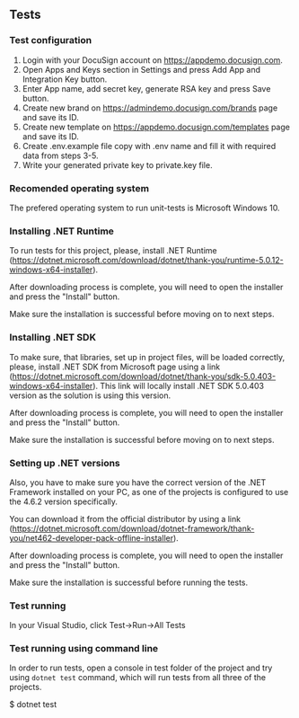 ## Tests
### Test configuration
1. Login with your DocuSign account on https://appdemo.docusign.com.
2. Open Apps and Keys section in Settings and press Add App and Integration Key button.
3. Enter App name, add secret key, generate RSA key and press Save button.
4. Create new brand on https://admindemo.docusign.com/brands page and save its ID.
5. Create new template on https://appdemo.docusign.com/templates page and save its ID.
6. Create .env.example file copy with .env name and fill it with required data from steps 3-5. 
7. Write your generated private key to private.key file.

### Recomended operating system
The prefered operating system to run unit-tests is Microsoft Windows 10.

### Installing .NET Runtime
To run tests for this project, please, install .NET Runtime (https://dotnet.microsoft.com/download/dotnet/thank-you/runtime-5.0.12-windows-x64-installer).

After downloading process is complete, you will need to open the installer and press the "Install" button.

Make sure the installation is successful before moving on to next steps.

### Installing .NET SDK
To make sure, that libraries, set up in project files, will be loaded correctly, please, install .NET SDK from Microsoft page using a link (https://dotnet.microsoft.com/download/dotnet/thank-you/sdk-5.0.403-windows-x64-installer). 
This link will locally install .NET SDK 5.0.403 version as the solution is using this version.

After downloading process is complete, you will need to open the installer and press the "Install" button.

Make sure the installation is successful before moving on to next steps.

### Setting up .NET versions

Also, you have to make sure you have the correct version of the .NET Framework installed on your PC, as one of the projects is configured to use the 4.6.2 version specifically.

You can download it from the official distributor by using a link (https://dotnet.microsoft.com/download/dotnet-framework/thank-you/net462-developer-pack-offline-installer).

After downloading process is complete, you will need to open the installer and press the "Install" button.

Make sure the installation is successful before running the tests.

### Test running

In your Visual Studio, click Test->Run->All Tests

### Test running using command line

In order to run tests, open a console in test folder of the project and try using `dotnet test` command, which will run tests from all three of the projects.

$ dotnet test 
